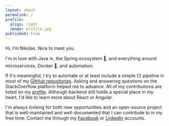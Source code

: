 ```yaml
---
layout: about
permalink: /
profile:
  align: right
  image: profile.jpg
published: true
---
```

Hi, I’m Nikolas. Nice to meet you.

I'm in love with Java ☕, the Spring ecosystem 🍃, and everything around microservices, Docker 🐋, and automation.

If it's meaningful, I try to automate or at least include a simple CI pipeline in most of my [GitHub repositories](https://github.com/Nikolas-Charalambidis).
Asking and answering questions on the StackOverflow platform helped me to advance. 
All of my contributions are listed on my [profile](https://stackoverflow.com/users/3764965/nikolas-charalambidis?tab=profile).
Although backend still holds a special place in my heart, I'd like to learn more about React or Angular.

I'm always looking for both new opportunities and an open-source project that is well-maintained and well-documented that I can contribute to in my free time. Contact me through my [Facebook](https://www.facebook.com/nikolas.charalambidis) or [LinkedIn](https://www.linkedin.com/in/nikolas-charalambidis) accounts.